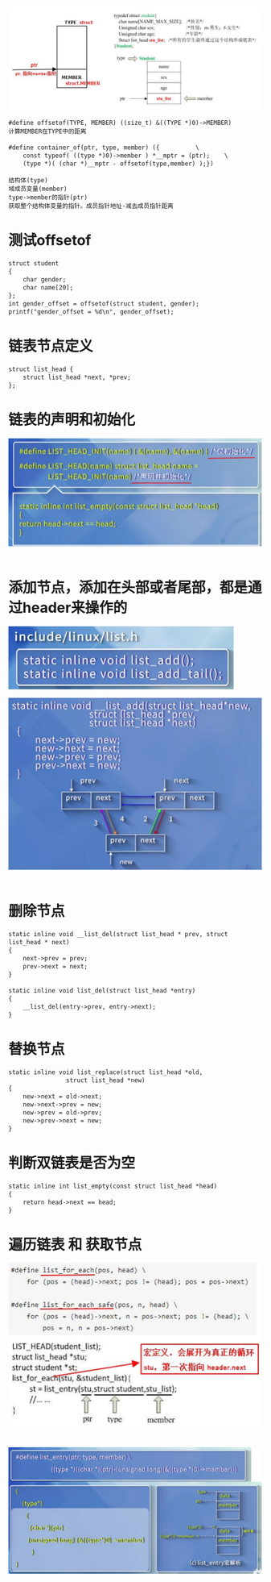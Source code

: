 ![]() ![](../photo/5b5c18f5667b15d8bbe6db0e9321e98c_MD5.png)

```
#define offsetof(TYPE, MEMBER) ((size_t) &((TYPE *)0)->MEMBER)
计算MEMBER在TYPE中的距离

#define container_of(ptr, type, member) ({          \
    const typeof( ((type *)0)->member ) *__mptr = (ptr);    \
    (type *)( (char *)__mptr - offsetof(type,member) );})

结构体(type)
域成员变量(member)
type->member的指针(ptr)
获取整个结构体变量的指针。成员指针地址-减去成员指针距离
```

# 测试offsetof
```
struct student
{
    char gender;
    char name[20];
};
int gender_offset = offsetof(struct student, gender);
printf("gender_offset = %d\n", gender_offset);
```

# 链表节点定义
```
struct list_head {
    struct list_head *next, *prev;
};
```

# 链表的声明和初始化
![](../photo/b74b0148e6ffef4e4b9d02f153f22719_MD5.png) 

# 添加节点，添加在头部或者尾部，都是通过header来操作的

![](../photo/414c5759e48751f37e034dcc151786a1_MD5.png) 

![](../photo/a1cb88f28367bb6db8991b9ce65fe9a2_MD5.png) 

# 删除节点
```
static inline void __list_del(struct list_head * prev, struct list_head * next)
{
    next->prev = prev;
    prev->next = next;
}

static inline void list_del(struct list_head *entry)
{
    __list_del(entry->prev, entry->next);
}
```

# 替换节点
```
static inline void list_replace(struct list_head *old,
                struct list_head *new)
{
    new->next = old->next;
    new->next->prev = new;
    new->prev = old->prev;
    new->prev->next = new;
}
```

# 判断双链表是否为空
```
static inline int list_empty(const struct list_head *head)
{
    return head->next == head;
}
```

# 遍历链表 和 获取节点

![](../photo/fdc29fe15cb253293e51ac89b45ae4be_MD5.png) 

![](../photo/79bb315c0a61565723f6e5d1417f7944_MD5.png)